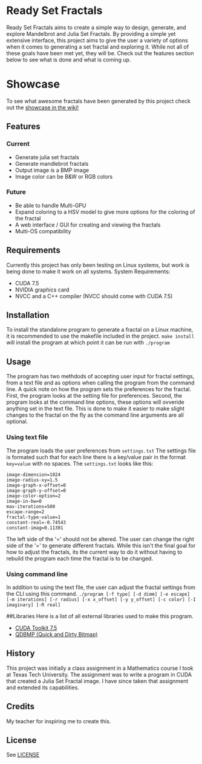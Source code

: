 # Ready Set Fractals

Ready Set Fractals aims to create a simple way to design, generate, and explore Mandelbrot and Julia Set Fractals. By providing a simple yet extensive interface, this project aims to give the user a variety of options when it comes to generating a set fractal and exploring it. While not all of these goals have been met yet, they will be. Check out the features section below to see what is done and what is coming up.

# Showcase

To see what awesome fractals have been generated by this project check out the [showcase in the wiki!](https://github.com/asclines/ReadySetFractals/wiki/Showcase)

## Features

### Current
- Generate julia set fractals
- Generate mandlebrot fractals 
- Output image is a BMP image
- Image color can be B&W or RGB colors

### Future
- Be able to handle Multi-GPU
- Expand coloring to a HSV model to give more options for the coloring of the fractal
- A web interface / GUI for creating and viewing the fractals
- Multi-OS compatibility



## Requirements
Currently this project has only been testing on Linux systems, but work is being done to make it work on all systems. 
System Requirements:

 - CUDA 7.5
 - NVIDIA graphics card
 - NVCC and a C++ compiler (NVCC should come with CUDA 7.5)


## Installation

To install the standalone program to generate a fractal on a Linux machine, it is recommended to use the makefile included in the project. 
`make install` will install the program at which point it can be run with `./program`

## Usage
The program has two methdods of accepting user input for fractal settings, from a text file and as options when calling the program from the command line.
A quick note on how the program sets the preferences for the fractal.
First, the program looks at the setting file for preferences.
Second, the program looks at the command line options, these options will ovveride anything set in the text file.
This is done to make it easier to make slight changes to the fractal on the fly as the command line arguments are all optional. 

### Using text file
The program loads the user preferences from `settings.txt`
The settings file is formated such that for each line there is a key/value pair in the format `key=value` with no spaces. The `settings.txt` looks like this:
```
image-dimension=1024
image-radius-xy=1.5
image-graph-x-offset=0
image-graph-y-offset=0
image-color-option=2
image-in-bw=0
max-iterations=500
escape-range=2
fractal-type-value=1
constant-real=-0.74543
constant-imag=0.11301
```
The left side of the '=' should not be altered. The user can change the right side of the '=' to generate different fractals. While this isn't the final goal for how to adjust the fractals, its the current way to do it without having to rebuild the program each time the fractal is to be changed.

### Using command line
In addition to using the text file, the user can adjust the fractal settings from the CLI using this command.
`./program [-f type] [-d dimm] [-e escape] [-m iterations] [-r radius] [-x x_offset] [-y y_offset] [-c color] [-I imaginary] [-R real]`

##Libraries 
Here is a list of all external libraries used to make this program.

 - [CUDA Toolkit 7.5](https://developer.nvidia.com/cuda-toolkit)
 - [QDBMP (Quick and Dirty Bitmap)](http://qdbmp.sourceforge.net/)
 
## History

This project was initially a class assignment in a Mathematics course I took at Texas Tech University. The assignment was to write a program in CUDA that created a Julia Set Fractal image. I have since taken that assignment and extended its capabilities.

## Credits

My teacher for inspiring me to create this.

## License

See [LICENSE](https://github.com/asclines/ReadySetFractals/blob/master/LICENSE "MIT License")
